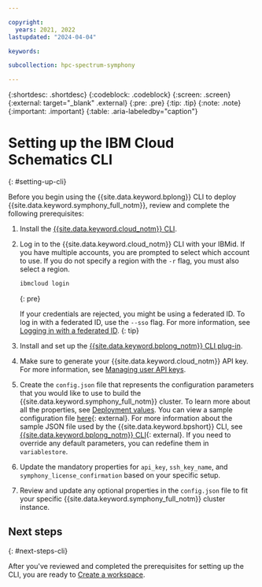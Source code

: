 ```yaml
---

copyright:
  years: 2021, 2022
lastupdated: "2024-04-04"

keywords: 

subcollection: hpc-spectrum-symphony

---
```


{:shortdesc: .shortdesc}
{:codeblock: .codeblock}
{:screen: .screen}
{:external: target="_blank" .external}
{:pre: .pre}
{:tip: .tip}
{:note: .note}
{:important: .important}
{:table: .aria-labeledby="caption"}

# Setting up the IBM Cloud Schematics CLI
{: #setting-up-cli}

Before you begin using the {{site.data.keyword.bplong}} CLI to deploy {{site.data.keyword.symphony_full_notm}}, review and complete the following prerequisites: 

1. Install the [{{site.data.keyword.cloud_notm}} CLI](/docs/cli?topic=cli-install-ibmcloud-cli).
2. Log in to the {{site.data.keyword.cloud_notm}} CLI with your IBMid. If you have multiple accounts, you are prompted to select which account to use. If you do not specify a region with the `-r` flag, you must also select a region.

    ```sh
    ibmcloud login
    ```
    {: pre}

    If your credentials are rejected, you might be using a federated ID. To log in with a federated ID, use the `--sso` flag. For more information, see [Logging in with a federated ID](/docs/account?topic=account-federated_id).
    {: tip}

3. Install and set up the [{{site.data.keyword.bplong_notm}} CLI plug-in](/docs/schematics?topic=schematics-setup-cli#install-schematics-plugin).
4. Make sure to generate your {{site.data.keyword.cloud_notm}} API key. For more information, see [Managing user API keys](/docs/account?topic=account-userapikey).
5. Create the `config.json` file that represents the configuration parameters that you would like to use to build the {{site.data.keyword.symphony_full_notm}} cluster. To learn more about all the properties, see [Deployment values](/docs/hpc-spectrum-symphony?topic=hpc-spectrum-symphony-deployment-values). You can view a sample configuration file [here](https://github.com/IBM-Cloud/hpc-cluster-symphony/blob/master/sample/configs/hpc_workspace_config.json){: external}. For more information about the sample JSON file used by the {{site.data.keyword.bpshort}} CLI, see [{{site.data.keyword.bplong_notm}} CLI](/docs/schematics?topic=schematics-schematics-cli-reference){: external}. If you need to override any default parameters, you can redefine them in `variablestore`.
6. Update the mandatory properties for `api_key`, `ssh_key_name`, and `symphony_license_confirmation` based on your specific setup. 
7. Review and update any optional properties in the `config.json` file to fit your specific {{site.data.keyword.symphony_full_notm}} cluster instance. 

## Next steps
{: #next-steps-cli}

After you've reviewed and completed the prerequisites for setting up the CLI, you are ready to [Create a workspace](/docs/hpc-spectrum-symphony?topic=hpc-spectrum-symphony-creating-workspace&interface=ui#before-you-begin-creating-cli).
